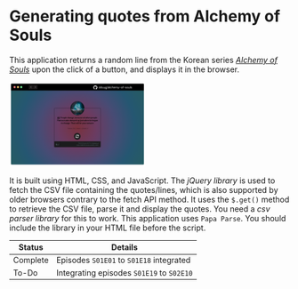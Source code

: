 # Generating quotes from Alchemy of Souls

This application returns a random line from the Korean series [*Alchemy of Souls*](https://www.imdb.com/title/tt20859920/) upon the click of a button, and displays it in the browser.

<a href="https://dduyg.github.io/alchemy-of-souls/"><img src="/images/project-image.png" width="245px"></a>

It is built using HTML, CSS, and JavaScript. The *jQuery library* is used to fetch the CSV file containing the quotes/lines, which is also supported by older browsers contrary to the fetch API method. It uses the `$.get()` method to retrieve the CSV file, parse it and display the quotes. You need a *csv parser library* for this to work. This application uses `Papa Parse`. You should include the library in your HTML file before the script.

| Status   | Details       |
|----------|---------------|
| Complete | Episodes `S01E01` to `S01E18` integrated  |
| To-Do    | Integrating episodes `S01E19` to `S02E10`        |
